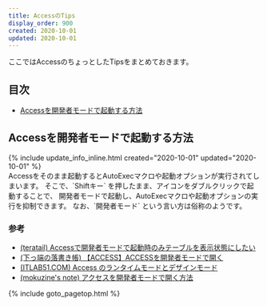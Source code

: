 ```yaml
---
title: AccessのTips
display_order: 900
created: 2020-10-01
updated: 2020-10-01
---
```

ここではAccessのちょっとしたTipsをまとめておきます。


## <a name="index">目次</a>

<ul>
<li><a href="#how-to-launch-access-in-developer-mode">Accessを開発者モードで起動する方法</a></li>
</ul>

## <a name="how-to-launch-access-in-developer-mode">Accessを開発者モードで起動する方法</a>
<div class="chapter-updated">{% include update_info_inline.html created="2020-10-01" updated="2020-10-01" %}</div>
Accessをそのまま起動するとAutoExecマクロや起動オプションが実行されてしまいます。  
そこで、`Shiftキー` を押したまま、アイコンをダブルクリックで起動することで、  
開発者モードで起動し、AutoExecマクロや起動オプションの実行を抑制できます。  
なお、`開発者モード` という言い方は俗称のようです。

### 参考
- [(teratail) Accessで開発者モードで起動時のみテーブルを表示状態にしたい](https://teratail.com/questions/214096)
- [(下っ端の落書き帳) 【ACCESS】ACCESSを開発者モードで開く](http://blog.subnetwork.jp/?p=461)
- [(ITLAB51.COM) Access のランタイムモードとデザインモード](https://www.itlab51.com/?p=84)
- [(mokuzine's note) アクセスを開発者モードで開く方法](https://note.mokuzine.net/ms-access-open-dev-mode/)

{% include goto_pagetop.html %}

